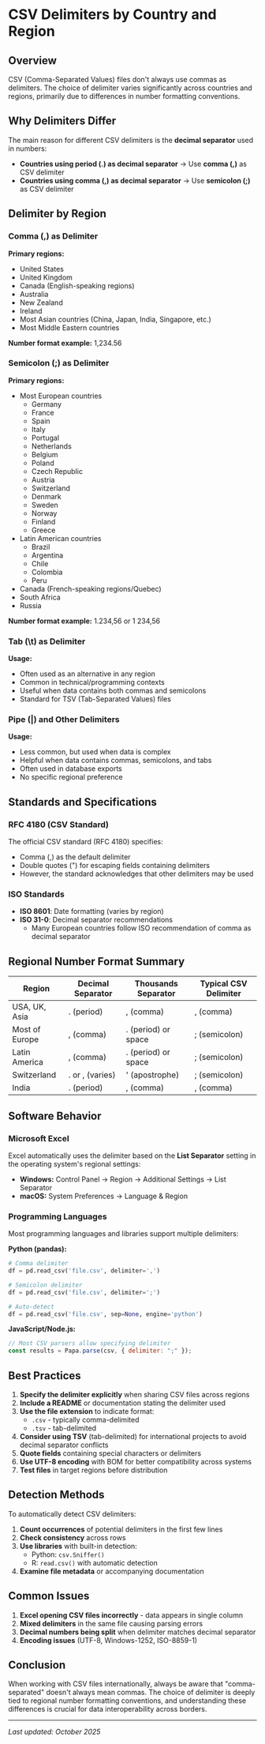 # CSV Delimiters by Country and Region

## Overview

CSV (Comma-Separated Values) files don't always use commas as delimiters. The choice of delimiter varies significantly across countries and regions, primarily due to differences in number formatting conventions.

## Why Delimiters Differ

The main reason for different CSV delimiters is the **decimal separator** used in numbers:

- **Countries using period (.) as decimal separator** → Use **comma (,)** as CSV delimiter
- **Countries using comma (,) as decimal separator** → Use **semicolon (;)** as CSV delimiter

## Delimiter by Region

### Comma (,) as Delimiter

**Primary regions:**
- United States
- United Kingdom
- Canada (English-speaking regions)
- Australia
- New Zealand
- Ireland
- Most Asian countries (China, Japan, India, Singapore, etc.)
- Most Middle Eastern countries

**Number format example:** 1,234.56

### Semicolon (;) as Delimiter

**Primary regions:**
- Most European countries
  - Germany
  - France
  - Spain
  - Italy
  - Portugal
  - Netherlands
  - Belgium
  - Poland
  - Czech Republic
  - Austria
  - Switzerland
  - Denmark
  - Sweden
  - Norway
  - Finland
  - Greece
- Latin American countries
  - Brazil
  - Argentina
  - Chile
  - Colombia
  - Peru
- Canada (French-speaking regions/Quebec)
- South Africa
- Russia

**Number format example:** 1.234,56 or 1 234,56

### Tab (\t) as Delimiter

**Usage:**
- Often used as an alternative in any region
- Common in technical/programming contexts
- Useful when data contains both commas and semicolons
- Standard for TSV (Tab-Separated Values) files

### Pipe (|) and Other Delimiters

**Usage:**
- Less common, but used when data is complex
- Helpful when data contains commas, semicolons, and tabs
- Often used in database exports
- No specific regional preference

## Standards and Specifications

### RFC 4180 (CSV Standard)

The official CSV standard (RFC 4180) specifies:
- Comma (,) as the default delimiter
- Double quotes (") for escaping fields containing delimiters
- However, the standard acknowledges that other delimiters may be used

### ISO Standards

- **ISO 8601**: Date formatting (varies by region)
- **ISO 31-0**: Decimal separator recommendations
  - Many European countries follow ISO recommendation of comma as decimal separator

## Regional Number Format Summary

| Region | Decimal Separator | Thousands Separator | Typical CSV Delimiter |
|--------|------------------|---------------------|----------------------|
| USA, UK, Asia | . (period) | , (comma) | , (comma) |
| Most of Europe | , (comma) | . (period) or space | ; (semicolon) |
| Latin America | , (comma) | . (period) or space | ; (semicolon) |
| Switzerland | . or , (varies) | ' (apostrophe) | ; (semicolon) |
| India | . (period) | , (comma) | , (comma) |

## Software Behavior

### Microsoft Excel

Excel automatically uses the delimiter based on the **List Separator** setting in the operating system's regional settings:

- **Windows:** Control Panel → Region → Additional Settings → List Separator
- **macOS:** System Preferences → Language & Region

### Programming Languages

Most programming languages and libraries support multiple delimiters:

**Python (pandas):**
```python
# Comma delimiter
df = pd.read_csv('file.csv', delimiter=',')

# Semicolon delimiter
df = pd.read_csv('file.csv', delimiter=';')

# Auto-detect
df = pd.read_csv('file.csv', sep=None, engine='python')
```

**JavaScript/Node.js:**
```javascript
// Most CSV parsers allow specifying delimiter
const results = Papa.parse(csv, { delimiter: ";" });
```

## Best Practices

1. **Specify the delimiter explicitly** when sharing CSV files across regions
2. **Include a README** or documentation stating the delimiter used
3. **Use the file extension** to indicate format:
   - `.csv` - typically comma-delimited
   - `.tsv` - tab-delimited
4. **Consider using TSV** (tab-delimited) for international projects to avoid decimal separator conflicts
5. **Quote fields** containing special characters or delimiters
6. **Use UTF-8 encoding** with BOM for better compatibility across systems
7. **Test files** in target regions before distribution

## Detection Methods

To automatically detect CSV delimiters:

1. **Count occurrences** of potential delimiters in the first few lines
2. **Check consistency** across rows
3. **Use libraries** with built-in detection:
   - Python: `csv.Sniffer()`
   - R: `read.csv()` with automatic detection
4. **Examine file metadata** or accompanying documentation

## Common Issues

1. **Excel opening CSV files incorrectly** - data appears in single column
2. **Mixed delimiters** in the same file causing parsing errors
3. **Decimal numbers being split** when delimiter matches decimal separator
4. **Encoding issues** (UTF-8, Windows-1252, ISO-8859-1)

## Conclusion

When working with CSV files internationally, always be aware that "comma-separated" doesn't always mean commas. The choice of delimiter is deeply tied to regional number formatting conventions, and understanding these differences is crucial for data interoperability across borders.

---

*Last updated: October 2025*
